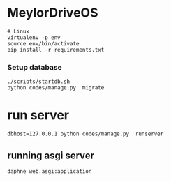 # MeylorDriveOS

```
# Linux
virtualenv -p env
source env/bin/activate
pip install -r requirements.txt

```

### Setup database
```
./scripts/startdb.sh
python codes/manage.py  migrate

```

# run server
```
dbhost=127.0.0.1 python codes/manage.py  runserver
```

## running asgi server

`daphne web.asgi:application`

